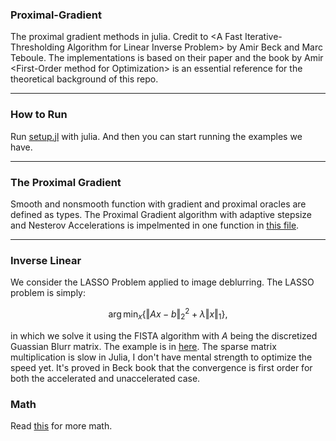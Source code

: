 ### **Proximal-Gradient**
The proximal gradient methods in julia. Credit to \<A Fast Iterative-Thresholding Algorithm for Linear Inverse Problem\> by Amir Beck and Marc Teboule. The implementations is based on their paper and the book by Amir \<First-Order method for Optimization\> is an essential reference for the theoretical background of this repo. 


---
### **How to Run**

Run [setup.jl](setup.jl) with julia. And then you can start running the examples we have. 

---
### **The Proximal Gradient**

Smooth and nonsmooth function with gradient and proximal oracles are defined as types. The Proximal Gradient algorithm with adaptive stepsize and Nesterov Accelerations is impelmented in one function in [this file](./src/proximal_gradient.jl). 

---
### **Inverse Linear**

We consider the LASSO Problem applied to image deblurring. The LASSO problem is simply: 

$$
\arg\min_{x}\left\lbrace
    \Vert Ax - b\Vert^2_2 + \lambda \Vert x\Vert_1
\right\rbrace, 
$$

in which we solve it using the FISTA algorithm with $A$ being the discretized Guassian Blurr matrix. The example is in [here](applications/Inverse_linear.jl). The sparse matrix multiplication is slow in Julia, I don't have mental strength to optimize the speed yet. It's proved in Beck book that the convergence is first order for both the accelerated and unaccelerated case. 

### **Math**

Read [this](actual_math/report.pdf) for more math. 
